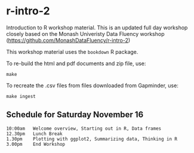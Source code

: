 # r-intro-2

Introduction to R workshop material. This is an updated full day workshop closely based on the Monash Univeristy Data Fluency workshop (https://github.com/MonashDataFluency/r-intro-2) 

This workshop material uses the `bookdown` R package.

To re-build the html and pdf documents and zip file, use:

```
make
```

To recreate the .csv files from files downloaded from Gapminder, use:

```
make ingest
```


## Schedule for Saturday November 16

```
10:00am   Welcome overview, Starting out in R, Data frames 
12.30pm   Lunch Break 
1.30pm    Plotting with ggplot2, Summarizing data, Thinking in R 
3.00pm    End Workshop
```

